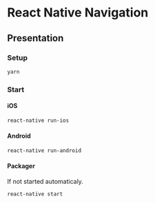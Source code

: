 # React Native Navigation

## Presentation

### Setup

```bash
yarn
```

### Start

#### iOS
```bash
react-native run-ios
```

#### Android
```bash
react-native run-android
```

#### Packager
If not started automaticaly.

```bash
react-native start
```
